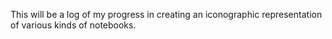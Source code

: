 This will be a log of my progress in creating an iconographic representation of various kinds of notebooks.


